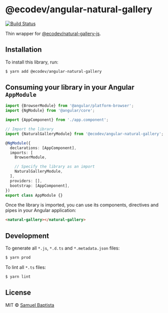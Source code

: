 # @ecodev/angular-natural-gallery

[![Build Status](https://github.com/Ecodev/angular-natural-gallery/workflows/main/badge.svg)](https://github.com/Ecodev/angular-natural-gallery/actions)

Thin wrapper for [@ecodev/natural-gallery-js](https://github.com/Ecodev/natural-gallery-js).

## Installation

To install this library, run:

```bash
$ yarn add @ecodev/angular-natural-gallery
```

## Consuming your library in your Angular `AppModule`

```typescript
import {BrowserModule} from '@angular/platform-browser';
import {NgModule} from '@angular/core';

import {AppComponent} from './app.component';

// Import the library
import {NaturalGalleryModule} from '@ecodev/angular-natural-gallery';

@NgModule({
  declarations: [AppComponent],
  imports: [
    BrowserModule,

    // Specify the library as an import
    NaturalGalleryModule,
  ],
  providers: [],
  bootstrap: [AppComponent],
})
export class AppModule {}
```

Once the library is imported, you can use its components, directives and pipes in your Angular application:

```html
<natural-gallery></natural-gallery>
```

## Development

To generate all `*.js`, `*.d.ts` and `*.metadata.json` files:

```bash
$ yarn prod
```

To lint all `*.ts` files:

```bash
$ yarn lint
```

## License

MIT © [Samuel Baptista](mailto:samuel.baptista@ecodev.ch)
